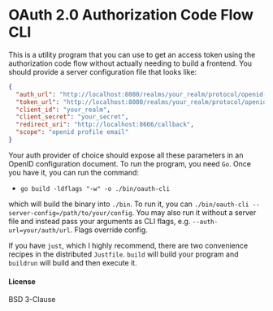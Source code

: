 # OAuth 2.0 Authorization Code Flow CLI

This is a utility program that you can use to get an access token using the authorization code flow without actually needing to build a frontend. You should provide a server configuration file that looks like:

```json
{
  "auth_url": "http://localhost:8080/realms/your_realm/protocol/openid-connect/auth",
  "token_url": "http://localhost:8080/realms/your_realm/protocol/openid-connect/token",
  "client_id": "your_realm",
  "client_secret": "your_secret",
  "redirect_uri": "http://localhost:8666/callback",
  "scope": "openid profile email"
}
```

Your auth provider of choice should expose all these parameters in an OpenID configuration document. To run the program, you need `Go`. Once you have it, you can run the command:

- `go build -ldflags "-w" -o ./bin/oauth-cli`

which will build the binary into `./bin`. To run it, you can `./bin/oauth-cli --server-config=/path/to/your/config`. You may also run it without a server file and instead pass your arguments as CLI flags, e.g. `--auth-url=your/auth/url`. Flags override config.

If you have `just`, which I highly recommend, there are two convenience recipes in the distributed `Justfile`. `build` will build your program and `buildrun` will build and then execute it.


#### License

BSD 3-Clause
